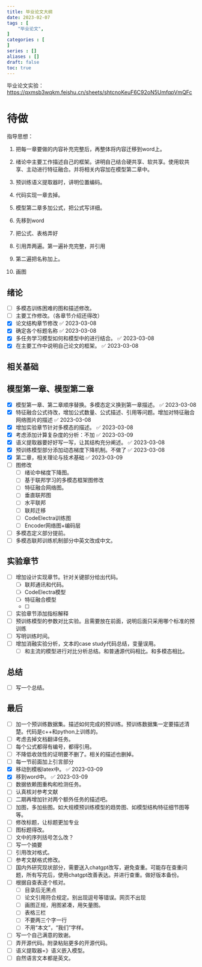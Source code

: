 ```yaml
---
title: 毕业论文大纲
date: 2023-02-07
tags : [
	"毕业论文",
]
categories : [
]
series : []
aliases : []
draft: false
toc: true
---
```




毕业论文实验： https://qxmsb3wqkm.feishu.cn/sheets/shtcnoKeuF6C92oN5UmfqpVmQFc



# 待做
指导思想：
1. 把每一章要做的内容补充完整后，再整体将内容迁移到word上。

1. 绪论中主要工作描述自己的框架。讲明自己结合硬共享、软共享。使用软共享、主动进行特征融合。并将相关内容加在模型第二章中。
2. 预训练语义提取器时，讲明位置编码。
3. 代码实现一章去掉。
4. 模型第二章多加公式，把公式写详细。

1. 先移到word
2. 把公式、表格弄好
3. 引用弄两遍。第一遍补充完整，并引用
4. 第二遍把名称加上。
5. 画图


## 绪论
- [ ] 多模态训练困难的图和描述修改。
- [ ] 主要工作修改。（各章节介绍还得改）
- [x] 论文结构章节修改 ✅ 2023-03-08
- [x] 确定各个标题名称 ✅ 2023-03-08
- [x] 多任务学习模型如何和模型中的进行结合。 ✅ 2023-03-08
- [x] 在主要工作中说明自己论文的框架。 ✅ 2023-03-08
## 相关基础
## 模型第一章、模型第二章
- [x] 模型第一章、第二章顺序替换。多模态定义换到第一章描述。 ✅ 2023-03-08
- [x] 特征融合公式待改，增加公式数量、公式描述、引用等问题。增加对特征融合网络图片的描述 ✅ 2023-03-08
- [x] 增加实验章节针对多模态的描述。 ✅ 2023-03-08
- [x] 考虑添加计算复杂度的分析：不加 ✅ 2023-03-09
- [x] 语义提取器要好好写一写，让其结构充分阐述。 ✅ 2023-03-08
- [x] 预训练模型部分添加动态梯度下降机制。不做了 ✅ 2023-03-08
- [x] 第二章，相关理论与技术基础 ✅ 2023-03-09
- [ ] 图修改
	- [ ] 绪论中梯度下降图。
	- [ ] 基于联邦学习的多模态框架图修改
	- [ ] 特征融合网络图。
	- [ ] 垂直联邦图
	- [ ] 水平联邦
	- [ ] 联邦迁移
	- [ ] CodeElectra训练图
	- [ ] Encoder网络图+编码层
- [ ] 多模态定义部分提前。
- [ ] 多模态联邦训练机制部分中英文改成中文。
## 实验章节
- [ ] 增加设计实现章节。针对关键部分给出代码。
	- [ ] 联邦通讯和代码。
	- [ ] CodeElectra模型
	- [ ] 特征融合模型
	- [ ] 
- [ ] 实验章节添加指标解释
- [ ] 预训练模型的参数对比实验。且需要放在前面，说明后面只采用哪个标准的预训练
- [ ] 写明训练时间。
- [ ] 增加消融实验分析，文本的case study代码总结，变量误用。
	- [ ] 和主流的模型进行对比分析总结。和普通源代码相比。和多模态相比。
## 总结
- [ ] 写一个总结。
## 最后
- [ ] 加一个预训练数据集。描述如何完成的预训练。预训练数据集一定要描述清楚。代码是c++和python上训练的。
- [ ] 考虑去掉文档翻译任务。
- [ ] 每个公式都得有编号，都得引用。
- [ ] 不降低收敛性的证明要不删了。相关的描述也删掉。
- [ ] 每一节前面加上引言部分
- [x] 移动到模板latex中。 ✅ 2023-03-09
- [x] 移到word中。 ✅ 2023-03-09
- [ ] 数据依赖图重构和检测任务。
- [ ] 认真核对参考文献
- [ ] 二期再增加针对两个额外任务的描述吧。
- [ ] 加图，多加些图。如大规模预训练模型的趋势图、如模型结构特征细节图等等。
- [ ] 修改标题，让标题更加专业
- [ ] 图标题得改。
- [ ] 文中的序列括号怎么改？
- [ ] 写一个摘要
- [ ] 引用改对格式。
- [ ] 参考文献格式修改。
- [ ] 国内外研究现状部分，需要送入chatgpt改写，避免查重。可能存在查重问题，所有写完后，使用chatgpt改善表达。并进行查重。做好版本备份。
- [ ] 根据自查表逐个核对。
	- [ ] 目录后无黑点
	- [ ] 论文引用符合规定。别出现逗号等错误。网页不出现
	- [ ]  画图正规，用图紧凑，用矢量图。
	- [ ] 表格三栏
	- [ ] 不要两三个字一行
	- [ ] 不用“本文”，“我们”字样。
- [ ] 写一个自己满意的致谢。
- [ ] 弄开源代码。附录粘贴更多的开源代码。
- [ ] 语义提取器=》语义嵌入模型。
- [ ] 自然语言文本都是英文。
